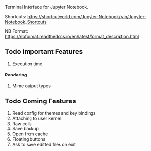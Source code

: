 Terminal Interface for Jupyter Notebook.

Shortcuts: https://shortcutworld.com/Jupyter-Notebook/win/Jupyter-Notebook_Shortcuts

NB Format: https://nbformat.readthedocs.io/en/latest/format_description.html

## Todo Important Features
1. Execution time

#### Rendering
1. Mime output types

## Todo Coming Features
1. Read config for themes and key bindings
1. Attaching to user kernel
1. Raw cells
1. Save backup
1. Open from cache
1. Floating buttons
1. Ask to save editted files on exit